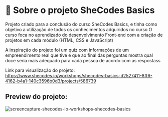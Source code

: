 # 📁 Sobre o projeto SheCodes Basics

Projeto criado para a conclusão do curso SheCodes Basics, e tinha como objetivo a utilização de todos os conhecimentos adquiridos no curso
O curso foca no aprendizado do desenvolvimento Front-end com a criação de projetos em cada módulo (HTML, CSS e JavaScript) 

A inspiração do projeto foi um quiz com informações de um empreendimento real que tive e que ao final das perguntas mostra qual doce seria mais adequado para cada pessoa de acordo com as respostass

Link para visualização do projeto:
https://www.shecodes.io/workshops/shecodes-basics-d2527411-8ff6-4162-b4a1-140c3596b0d3/projects/586739

## Preview do projeto:
![screencapture-shecodes-io-workshops-shecodes-basics](https://user-images.githubusercontent.com/64817829/185514784-2218b8b3-9e79-4415-a83f-7318a9ed62d9.png)
